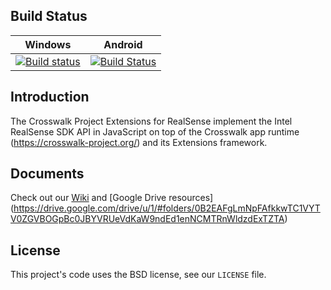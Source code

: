 ## Build Status

| Windows | Android |
|---------|---------|
| [![Build status](https://ci.appveyor.com/api/projects/status/d1xdjhjbun3ixvs7?svg=true)](https://ci.appveyor.com/project/recbuilder/realsense-extensions-crosswalk) | [![Build Status](https://magnum.travis-ci.com/otcshare/realsense-extensions-crosswalk.svg?token=dnUEgJ1tAUrKkVskK7Ro)](https://magnum.travis-ci.com/otcshare/realsense-extensions-crosswalk) |

## Introduction
The Crosswalk Project Extensions for RealSense implement the Intel RealSense SDK API in
JavaScript on top of the Crosswalk app runtime (https://crosswalk-project.org/)
and its Extensions framework.

## Documents
Check out our [Wiki](https://github.com/otcshare/realsense-extensions-crosswalk/wiki) and [Google Drive resources] (https://drive.google.com/drive/u/1/#folders/0B2EAFgLmNpFAfkkwTC1VYTV0ZGVBOGpBc0JBYVRUeVdKaW9ndEd1enNCMTRnWldzdExTZTA)

## License
This project's code uses the BSD license, see our `LICENSE` file.
